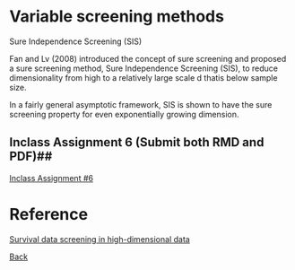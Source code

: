 # Variable screening methods


Sure Independence Screening (SIS)

Fan and Lv (2008) introduced the concept of sure screening and proposed a sure screening method, Sure Independence Screening (SIS), to reduce dimensionality from high to a relatively large scale d thatis below sample size. 

In a fairly general asymptotic framework, SIS is shown to have the sure screening property for even exponentially growing dimension.


## Inclass Assignment 6 (Submit both RMD and PDF)##
[Inclass Assignment #6](https://app.box.com/s/fx2fkvvmyitjrpy4mwbj5565xrcacvaa)



# Reference
[Survival data screening in high-dimensional data](https://github.com/younghhk/software)

[Back](https://github.com/gdlc/STAT_COMP/)
